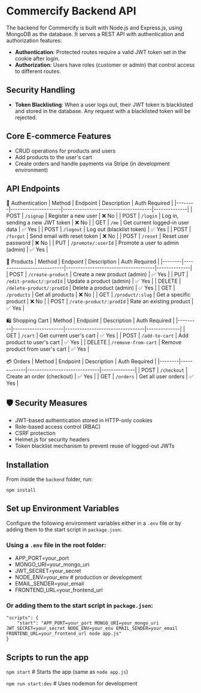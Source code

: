# Commercify Backend API

The backend for Commercify is built with Node.js and Express.js, using MongoDB as the database. It serves a REST API with authentication and authorization features:

- **Authentication**: Protected routes require a valid JWT token set in the cookie after login.
- **Authorization**: Users have roles (customer or admin) that control access to different routes.

## Security Handling

- **Token Blacklisting**: When a user logs out, their JWT token is blacklisted and stored in the database. Any request with a blacklisted token will be rejected.

## Core E-commerce Features

- CRUD operations for products and users
- Add products to the user's cart
- Create orders and handle payments via Stripe (in development environment)

## API Endpoints

🔑 Authentication
| Method | Endpoint            | Description                         | Auth Required |
|--------|---------------------|-------------------------------------|--------------|
| POST   | `/signup`           | Register a new user                 | ❌ No        |
| POST   | `/login`            | Log in, sending a new JWT token     | ❌ No        |
| GET    | `/me`               | Get current logged-in user data     | ✅ Yes       |
| POST   | `/logout`           | Log out (blacklist token)           | ✅ Yes       |
| POST   | `/forgot`           | Send email with reset token         | ❌ No        |
| POST   | `/reset`            | Reset user password                 | ❌ No        |
| PUT    | `/promote/:userId`  | Promote a user to admin (admin)     | ✅ Yes       |

🛒 Products
| Method | Endpoint                   | Description                         | Auth Required |
|--------|----------------------------|-------------------------------------|--------------|
| POST   | `/create-product`          | Create a new product (admin)        | ✅ Yes       |
| PUT    | `/edit-product/:prodId`    | Update a product (admin)            | ✅ Yes       |
| DELETE | `/delete-product/:prodId`  | Delete a product (admin)            | ✅ Yes       |
| GET    | `/products`                | Get all products                    | ❌ No        |
| GET    | `/product/:slug`           | Get a specific product              | ❌ No        |
| POST   | `/rate-product/:prodId`    | Rate an existing product            | ✅ Yes       |

🛍️ Shopping Cart
| Method  | Endpoint            | Description                     | Auth Required |
|---------|---------------------|---------------------------------|--------------|
| GET     | `/cart`             | Get current user's cart         | ✅ Yes       |
| POST    | `/add-to-cart`      | Add product to user's cart      | ✅ Yes       |
| DELETE  | `/remove-from-cart` | Remove product from user's cart | ✅ Yes       |

💳 Orders
| Method | Endpoint     | Description                  | Auth Required |
|--------|-------------|------------------------------|--------------|
| POST   | `/checkout` | Create an order (checkout)   | ✅ Yes       |
| GET    | `/orders`   | Get all user orders          | ✅ Yes       |


## 🛡️ Security Measures

- JWT-based authentication stored in HTTP-only cookies
- Role-based access control (RBAC)
- CSRF protection
- Helmet.js for security headers
- Token blacklist mechanism to prevent reuse of logged-out JWTs

## Installation

From inside the `backend` folder, run:

```npm install```

## Set up Environment Variables

Configure the following environment variables either in a `.env` file or by adding them to the start script in `package.json`:

### Using a `.env` file in the root folder:

- APP_PORT=your_port
- MONGO_URI=your_mongo_uri
- JWT_SECRET=your_secret
- NODE_ENV=your_env  # production or development
- EMAIL_SENDER=your_email
- FRONTEND_URL=your_frontend_url

### Or adding them to the start script in `package.json`:

```
"scripts": {
    "start": "APP_PORT=your_port MONGO_URI=your_mongo_uri JWT_SECRET=your_secret NODE_ENV=your_env EMAIL_SENDER=your_email FRONTEND_URL=your_frontend_url node app.js"
}
```

## Scripts to run the app
```npm start```         # Starts the app (same as `node app.js`)

```npm run start:dev``` # Uses nodemon for development

